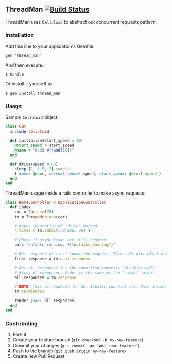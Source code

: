 ## ThreadMan [![Build Status](https://secure.travis-ci.org/kapso/thread_man.png)](http://travis-ci.org/kapso/thread_man)

ThreadMan uses `Celluloid` to abstract out concurrent requests pattern.

### Installation

Add this line to your application's Gemfile:

    gem 'thread_man'

And then execute:

    $ bundle

Or install it yourself as:

    $ gem install thread_man

### Usage

Sample `Celluloid` object:

```ruby
class Car
  include Celluloid

  def initialize(start_speed = 10)
    @start_speed = start_speed
    @name = "Audi #{rand(10)}"
  end

  def drive(speed = 80)
    sleep [1, 1.5, 2].sample
    { name: @name, current_speed: speed, start_speed: @start_speed }
  end
end
```

ThreadMan usage inside a rails controller to make async requests:

```ruby
class HomeController < ApplicationController
  def index
    car = Car.new(70)
    tm = ThreadMan.new(car)

    # Async invocation of "drive" method.
    4.times { tm.submit(:drive, 76) }

    # Check if async tasks are still running.
    puts "\nTasks running: #{tm.tasks_running?}"

    # Get response of first submitted request. This call will block until a response is returned.
    first_response = tm.next_response

    # Get all responses for the submitted requests. Blocking call.
    # Array of responses. Order is the same as the "submit" order.
    all_responses = tm.response

    # NOTE: This is required for GC. Ideally you will call this inside "ensure"
    tm.terminate!

    render json: all_responses
  end
end
```

### Contributing

1. Fork it
2. Create your feature branch (`git checkout -b my-new-feature`)
3. Commit your changes (`git commit -am 'Add some feature'`)
4. Push to the branch (`git push origin my-new-feature`)
5. Create new Pull Request
